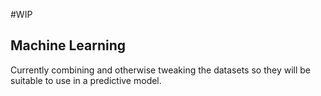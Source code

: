 #WIP
## Machine Learning
Currently combining and otherwise tweaking the datasets so they will be suitable to use in a predictive model.
